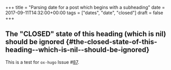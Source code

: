 +++
title = "Parsing date for a post which begins with a subheading"
date = 2017-09-11T14:32:00+00:00
tags = ["dates", "date", "closed"]
draft = false
+++

## The "CLOSED" state of this heading (which is nil) should be ignored {#the-closed-state-of-this-heading--which-is-nil--should-be-ignored}

This is a test for `ox-hugo` Issue #[87](https://github.com/kaushalmodi/ox-hugo/issues/87).
